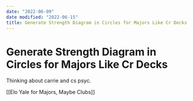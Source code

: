 ```yaml
---
date: "2022-06-09"
date modified: "2022-06-15"
title: Generate Strength Diagram in Circles for Majors Like Cr Decks
---
```


# Generate Strength Diagram in Circles for Majors Like Cr Decks
Thinking about carrie and cs psyc.

[[Elo Yale for Majors, Maybe Clubs]]
